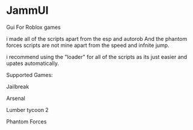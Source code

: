 # JammUI
Gui For Roblox games

i made all of the scripts apart from the esp and autorob And the phantom forces scripts are not mine apart from the speed and infnite jump.

i recommend using the "loader" for all of the scripts as its just easier and upates automatically.

Supported Games:

Jailbreak

Arsenal

Lumber tycoon 2

Phantom Forces 
